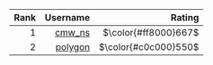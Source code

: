 | Rank | Username | Rating |
| -: | -: | -: |
| $1$ | [cmw_ns](http://8.136.99.126/user/11) | $\color{#ff8000}667$ |
| $2$ | [polygon](http://8.136.99.126/user/18) | $\color{#c0c000}550$ |
